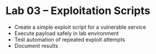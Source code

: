 # Lab 03 – Exploitation Scripts

- Create a simple exploit script for a vulnerable service
- Execute payload safely in lab environment
- Test automation of repeated exploit attempts
- Document results
